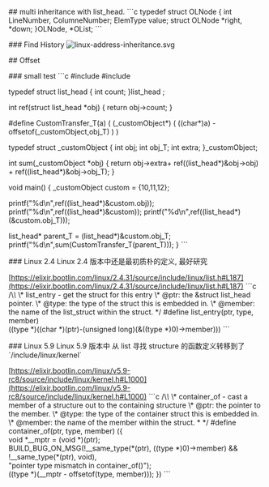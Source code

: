 \## multi inheritance with list\_head.
\`\`\`c
typedef struct OLNode {
 int LineNumber, ColumneNumber;
 ElemType value;
 struct OLNode \*right, \*down;
}OLNode, \*OList;
\`\`\`

\### Find History
![linux-address-inheritance.svg](https://cdn.nlark.com/yuque/0/2020/svg/176280/1602407063630-67460085-acb2-45e4-86e2-7f7e6872f422.svg#align=left&display=inline&height=971&margin=%5Bobject%20Object%5D&name=linux-address-inheritance.svg&originHeight=971&originWidth=745&size=52286&status=done&style=none&width=745)

\## Offset

\### small test
\`\`\`c
#include
#include

typedef struct list\_head {
 int count;
}list\_head ;

int ref(struct list\_head \*obj) {
 return obj->count;
}

#define CustomTransfer\_T(a) ( (\_customObject\*) ( ((char\*)a) - \
offsetof(\_customObject,obj\_T) ) )

typedef struct \_customObject {
 int obj;
 int obj\_T;
 int extra;
}\_customObject;

int sum(\_customObject \*obj) {
 return obj->extra+ ref((list\_head\*)&obj->obj) + ref((list\_head\*)&obj->obj\_T);
}

void main() {
 \_customObject custom = {10,11,12};

 printf("%d\\n",ref((list\_head\*)&custom.obj));
 printf("%d\\n",ref((list\_head\*)&custom));
 printf("%d\\n",ref((list\_head\*)(&custom.obj\_T)));

 list\_head\* parent\_T = (list\_head\*)&custom.obj\_T;
 printf("%d\\n",sum(CustomTransfer\_T(parent\_T)));
}
\`\`\`

\### Linux 2.4
Linux 2.4 版本中还是最初质朴的定义, 最好研究

[https://elixir.bootlin.com/linux/2.4.31/source/include/linux/list.h#L187](https://elixir.bootlin.com/linux/2.4.31/source/include/linux/list.h#L187)
\`\`\`c
/\\*\\*
 \\* list\_entry - get the struct for this entry
 \\* @ptr: the &struct list\_head pointer.
 \\* @type: the type of the struct this is embedded in.
 \\* @member: the name of the list\_struct within the struct.
 \*/
#define list\_entry(ptr, type, member) \
 ((type \*)((char \*)(ptr)-(unsigned long)(&((type \*)0)->member)))
\`\`\`

\### Linux 5.9
Linux 5.9 版本中 从 list 寻找 structure 的函数定义转移到了 \`/include/linux/kernel\`

[https://elixir.bootlin.com/linux/v5.9-rc8/source/include/linux/kernel.h#L1000](https://elixir.bootlin.com/linux/v5.9-rc8/source/include/linux/kernel.h#L1000)
\`\`\`c
/\\*\\*
 \\* container\_of - cast a member of a structure out to the containing structure
 \\* @ptr: the pointer to the member.
 \\* @type: the type of the container struct this is embedded in.
 \\* @member: the name of the member within the struct.
 \*
 \*/
#define container\_of(ptr, type, member) ({ \
 void \*\_\_mptr = (void \*)(ptr); \
 BUILD\_BUG\_ON\_MSG(!\_\_same\_type(\*(ptr), ((type \*)0)->member) && \
 !\_\_same\_type(\*(ptr), void), \
 "pointer type mismatch in container\_of()"); \
 ((type \*)(\_\_mptr - offsetof(type, member))); })
\`\`\`